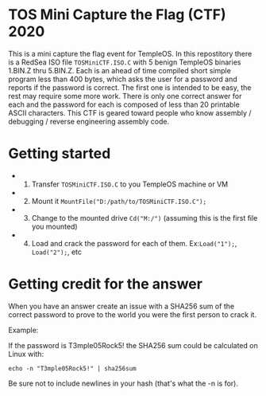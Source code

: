 # TOS Mini Capture the Flag (CTF) 2020

This is a mini capture the flag event for TempleOS.  In this repostitory there is a RedSea ISO file ```TOSMiniCTF.ISO.C``` with 5 benign TempleOS binaries 1.BIN.Z thru 5.BIN.Z.  Each is an ahead of time compiled short simple program less than 400 bytes, which asks the user for a password and reports if the password is correct.  The first one is intended to be easy, the rest may require some more work.  There is only one correct answer for each and the password for each is composed of less than 20 printable ASCII characters.  This CTF is geared toward people who know assembly / debugging / reverse engineering assembly code.

# Getting started

- 1) Transfer ```TOSMiniCTF.ISO.C``` to you TempleOS machine or VM
- 2) Mount it  ```MountFile("D:/path/to/TOSMiniCTF.ISO.C");```
- 3) Change to the mounted drive ```Cd("M:/")``` (assuming this is the first file you mounted)
- 4) Load and crack the password for each of them.  Ex:```Load("1");```, ```Load("2");```, etc

# Getting credit for the answer

When you have an answer create an issue with a SHA256 sum of the correct password to prove to the world you were the first person to crack it.

Example: 

If the password is T3mple05Rock5! the SHA256 sum could be calculated on Linux with:

```echo -n "T3mple05Rock5!" | sha256sum```

Be sure not to include newlines in your hash (that's what the -n is for).



